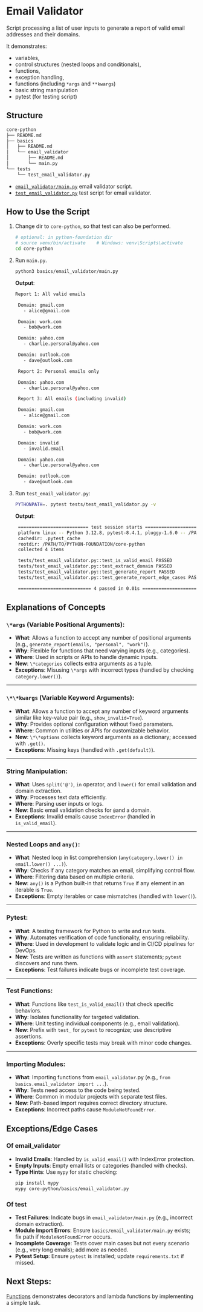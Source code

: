 # Email Validator

Script processing a list of user inputs to generate a report of valid email addresses and their domains.

It demonstrates:

- variables,
- control structures (nested loops and conditionals),
- functions,
- exception handling,
- functions (including `*args` and `**kwargs`)
- basic string manipulation
- pytest (for testing script)

## Structure

```txt
core-python
├── README.md
├── basics
│   ├── README.md
│   └── email_validator
│       ├── README.md
│       └── main.py
└── tests
    └── test_email_validator.py
```

- [`email_validator/main.py`](./main.py) email validator script.
- [`test_email_validator.py`](../../tests/test_email_validator.py) test script for email validator.

## How to Use the Script

1. Change dir to `core-python`, so that test can also be performed.

   ```sh
   # optional: in python-foundation dir
   # source venv/bin/activate    # Windows: venv\Scripts\activate
   cd core-python
   ```

2. Run `main.py`.

   ```sh
   python3 basics/email_validator/main.py
   ```

   **Output**:

   ```sh
   Report 1: All valid emails

    Domain: gmail.com
      - alice@gmail.com

    Domain: work.com
      - bob@work.com

    Domain: yahoo.com
      - charlie.personal@yahoo.com

    Domain: outlook.com
      - dave@outlook.com

    Report 2: Personal emails only

    Domain: yahoo.com
      - charlie.personal@yahoo.com

    Report 3: All emails (including invalid)

    Domain: gmail.com
      - alice@gmail.com

    Domain: work.com
      - bob@work.com

    Domain: invalid
      - invalid.email

    Domain: yahoo.com
      - charlie.personal@yahoo.com

    Domain: outlook.com
      - dave@outlook.com
   ```

3. Run `test_email_validator.py`:

   ```sh
   PYTHONPATH=. pytest tests/test_email_validator.py -v
   ```

   **Output**:

   ```sh
    ========================== test session starts ===========================
    platform linux -- Python 3.12.8, pytest-8.4.1, pluggy-1.6.0 -- /PATH/TO/PYTHON-FOUNDATION/.venv/bin/python3.12
    cachedir: .pytest_cache
    rootdir: /PATH/TO/PYTHON-FOUNDATION/core-python
    collected 4 items

    tests/test_email_validator.py::test_is_valid_email PASSED          [ 25%]
    tests/test_email_validator.py::test_extract_domain PASSED          [ 50%]
    tests/test_email_validator.py::test_generate_report PASSED         [ 75%]
    tests/test_email_validator.py::test_generate_report_edge_cases PASSED [100%]

    =========================== 4 passed in 0.01s ============================

   ```

## Explanations of Concepts

### `\*args` (Variable Positional Arguments):

- **What**: Allows a function to accept any number of positional arguments (e.g., `generate_report(emails, "personal", "work")`).
- **Why**: Flexible for functions that need varying inputs (e.g., categories).
- **Where**: Used in scripts or APIs to handle dynamic inputs.
- **New**: `\*categories` collects extra arguments as a tuple.
- **Exceptions**: Misusing `\*args` with incorrect types (handled by checking `category.lower()`).

---

### `\*\*kwargs` (Variable Keyword Arguments):

- **What**: Allows a function to accept any number of keyword arguments similar like key-value pair (e.g., `show_invalid=True`).
- **Why**: Provides optional configuration without fixed parameters.
- **Where**: Common in utilities or APIs for customizable behavior.
- **New**: `\*\*options` collects keyword arguments as a dictionary; accessed with `.get()`.
- **Exceptions**: Missing keys (handled with `.get(default)`).

---

### String Manipulation:

- **What**: Uses `split('@')`, `in` operator, and `lower()` for email validation and domain extraction.
- **Why**: Processes text data efficiently.
- **Where**: Parsing user inputs or logs.
- **New**: Basic email validation checks for `@`and a domain.
- **Exceptions**: Invalid emails cause `IndexError` (handled in `is_valid_email`).

---

### Nested Loops and `any()`:

- **What**: Nested loop in list comprehension (`any(category.lower() in email.lower() ...)`).
- **Why**: Checks if any category matches an email, simplifying control flow.
- **Where**: Filtering data based on multiple criteria.
- **New**: `any()` is a Python built-in that returns `True` if any element in an iterable is `True`.
- **Exceptions**: Empty iterables or case mismatches (handled with `lower()`).

---

### Pytest:

- **What**: A testing framework for Python to write and run tests.
- **Why**: Automates verification of code functionality, ensuring reliability.
- **Where**: Used in development to validate logic and in CI/CD pipelines for DevOps.
- **New**: Tests are written as functions with `assert` statements; `pytest` discovers and runs them.
- **Exceptions**: Test failures indicate bugs or incomplete test coverage.

---

### Test Functions:

- **What**: Functions like `test_is_valid_email()` that check specific behaviors.
- **Why**: Isolates functionality for targeted validation.
- **Where**: Unit testing individual components (e.g., email validation).
- **New**: Prefix with `test_` for `pytest` to recognize; use descriptive assertions.
- **Exceptions**: Overly specific tests may break with minor code changes.

---

### Importing Modules:

- **What**: Importing functions from `email_validator`.py (e.g., `from basics.email_validator import ...`).
- **Why**: Tests need access to the code being tested.
- **Where**: Common in modular projects with separate test files.
- **New**: Path-based import requires correct directory structure.
- **Exceptions**: Incorrect paths cause `ModuleNotFoundError`.

## Exceptions/Edge Cases

### Of email_validator

- **Invalid Emails**: Handled by `is_valid_email()` with IndexError protection.
- **Empty Inputs**: Empty email lists or categories (handled with checks).
- **Type Hints**: Use `mypy` for static checking:
  ```bash
  pip install mypy
  mypy core-python/basics/email_validator.py
  ```

### Of test

- **Test Failures**: Indicate bugs in `email_validator/main.py` (e.g., incorrect domain extraction).
- **Module Import Errors**: Ensure `basics/email_validator/main.py` exists; fix path if `ModuleNotFoundError` occurs.
- **Incomplete Coverage**: Tests cover main cases but not every scenario (e.g., very long emails); add more as needed.
- **Pytest Setup**: Ensure `pytest` is installed; update `requirements.txt` if missed.

## Next Steps:

[Functions](../functions/README.md) demonstrates decorators and lambda functions by implementing a simple task.
